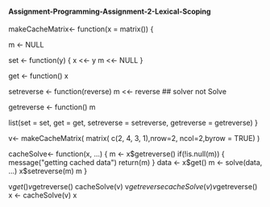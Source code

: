 ####  Assignment-Programming-Assignment-2-Lexical-Scoping





makeCacheMatrix<- function(x = matrix()) {
  
  m <- NULL
  
  set <- function(y) {
    x <<- y
    m <<- NULL
  }
  
  get <- function() x
  
  setreverse <- function(reverse) m <<- reverse ##  solver not Solve
  
  getreverse <- function() m   
  
  list(set = set, get = get,
       setreverse = setreverse,
       getreverse = getreverse)
}








 v<- makeCacheMatrix( matrix( c(2, 4, 3, 1),nrow=2, ncol=2,byrow = TRUE) )
 


 
 cacheSolve<- function(x, ...) {
   m <- x$getreverse()
   if(!is.null(m)) {
     message("getting cached data")
     return(m)
   }
   data <- x$get()
   m <- solve(data, ...)
   x$setreverse(m)
   m
 }
 
 v$get()
 v$getreverse()
 cacheSolve(v)
 v$getreverse
 cacheSolve(v)
 v$getreverse()
 x <- cacheSolve(v)
 x
 
